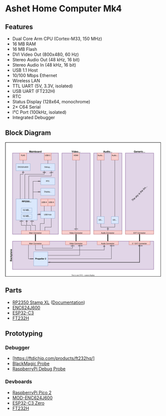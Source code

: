 # Ashet Home Computer Mk4

## Features

- Dual Core Arm CPU (Cortex-M33, 150 MHz)
- 16 MB RAM
- 16 MB Flash
- DVI Video Out (800x480, 60 Hz)
- Stereo Audio Out (48 kHz, 16 bit)
- Stereo Audio In (48 kHz, 16 bit)
- USB 1.1 Host
- 10/100 Mbps Ethernet
- Wireless LAN
- TTL UART (5V, 3.3V, isolated)
- USB UART (FT232H)
- RTC
- Status Display (128x64, monochrome)
- 2× C64 Serial
- I²C Port (100kHz, isolated)
- Integrated Debugger

## Block Diagram

![Block Diagram](Concept/Block%20Diagram%20Gen2.svg)

## Parts

- [RP2350 Stamp XL](https://www.lectronz.com/products/rp2350-stamp-xl) ([Documentation](https://www.solder.party/docs/rp2350-stamp-xl/))
- [ENC624J600](https://www.microchip.com/en-us/product/enc624j600)
- [ESP32-C3](https://www.espressif.com/en/products/socs/esp32-c3)
- [FT232H](https://ftdichip.com/products/ft232hq/)

## Prototyping

### Debugger

- [https://ftdichip.com/products/ft232hq/]
- [BlackMagic Probe](https://github.com/koendv/blackmagic-firmware/blob/master/INSTALL.md)
- [RaspberryPi Debug Probe](https://www.raspberrypi.com/products/debug-probe/)

### Devboards

- [RaspberryPi Pico 2](https://www.raspberrypi.com/products/raspberry-pi-pico-2/)
- [MOD-ENC624J600](https://www.olimex.com/Products/Modules/Ethernet/MOD-ENC624J600/)
- [ESP32-C3 Zero](https://www.waveshare.com/esp32-c3-zero.htm)
- [FT232H](https://www.adafruit.com/product/2264)
